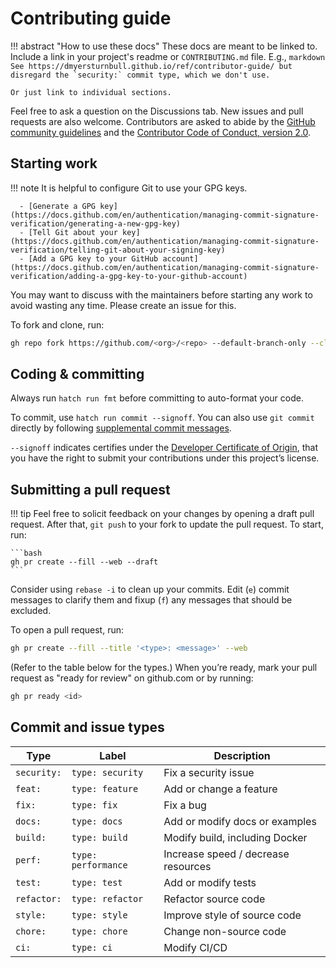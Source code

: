 # Contributing guide

!!! abstract "How to use these docs"
    These docs are meant to be linked to.
    Include a link in your project's readme or `CONTRIBUTING.md` file.
    E.g.,
    ```markdown
    See https://dmyersturnbull.github.io/ref/contributor-guide/
    but disregard the `security:` commit type, which we don't use.
    ```

    Or just link to individual sections.

Feel free to ask a question on the Discussions tab.
New issues and pull requests are also welcome.
Contributors are asked to abide by the
[GitHub community guidelines](https://docs.github.com/en/site-policy/github-terms/github-community-guidelines)
and the [Contributor Code of Conduct, version 2.0](https://www.contributor-covenant.org/version/2/0/code_of_conduct/).

## Starting work

!!! note
    It is helpful to configure Git to use your GPG keys.

      - [Generate a GPG key](https://docs.github.com/en/authentication/managing-commit-signature-verification/generating-a-new-gpg-key)
      - [Tell Git about your key](https://docs.github.com/en/authentication/managing-commit-signature-verification/telling-git-about-your-signing-key)
      - [Add a GPG key to your GitHub account](https://docs.github.com/en/authentication/managing-commit-signature-verification/adding-a-gpg-key-to-your-github-account)

You may want to discuss with the maintainers before starting any work to avoid wasting any time.
Please create an issue for this.

To fork and clone, run:

```bash
gh repo fork https://github.com/<org>/<repo> --default-branch-only --clone
```

## Coding & committing

Always run `hatch run fmt` before committing to auto-format your code.

To commit, use `hatch run commit --signoff`.
You can also use `git commit` directly by following [supplemental commit messages](#supplemental-commit-messages).

`--signoff` indicates certifies under the [Developer Certificate of Origin](https://developercertificate.org/),
that you have the right to submit your contributions under this project’s license.

## Submitting a pull request

!!! tip
    Feel free to solicit feedback on your changes by opening a draft pull request.
    After that, `git push` to your fork to update the pull request. To start, run:

    ```bash
    gh pr create --fill --web --draft
    ```

Consider using `rebase -i` to clean up your commits.
Edit (`e`) commit messages to clarify them and fixup (`f`) any messages that should be excluded.

To open a pull request, run:

```bash
gh pr create --fill --title '<type>: <message>' --web
```

(Refer to the table below for the types.)
When you’re ready, mark your pull request as "ready for review" on github.com or by running:

```bash
gh pr ready <id>
```

## Commit and issue types

| Type        | Label               | Description                         |
| ----------- | ------------------- | ----------------------------------- |
| `security:` | `type: security`    | Fix a security issue                |
| `feat:`     | `type: feature`     | Add or change a feature             |
| `fix:`      | `type: fix`         | Fix a bug                           |
| `docs:`     | `type: docs`        | Add or modify docs or examples      |
| `build:`    | `type: build`       | Modify build, including Docker      |
| `perf:`     | `type: performance` | Increase speed / decrease resources |
| `test:`     | `type: test`        | Add or modify tests                 |
| `refactor:` | `type: refactor`    | Refactor source code                |
| `style:`    | `type: style`       | Improve style of source code        |
| `chore:`    | `type: chore`       | Change non-source code              |
| `ci:`       | `type: ci`          | Modify CI/CD                        |

